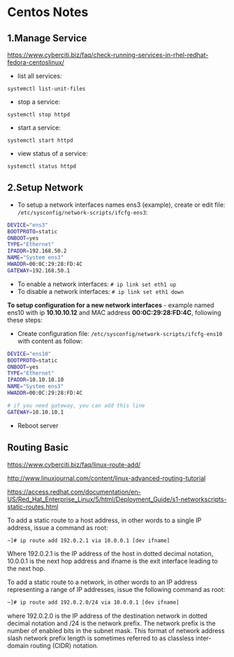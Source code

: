 # Centos Notes

## 1.Manage Service


<https://www.cyberciti.biz/faq/check-running-services-in-rhel-redhat-fedora-centoslinux/>

- list all services:

```systemctl list-unit-files```

- stop a service:

```systemctl stop httpd```

- start a service:

```systemctl start httpd```

- view status of a service:

```systemctl status httpd```

## 2.Setup Network

- To setup a network interfaces names ens3 (example), create or edit file: ```/etc/sysconfig/network-scripts/ifcfg-ens3```:

```bash
DEVICE="ens3"
BOOTPROTO=static
ONBOOT=yes
TYPE="Ethernet"
IPADDR=192.168.50.2
NAME="System ens3"
HWADDR=00:0C:29:28:FD:4C
GATEWAY=192.168.50.1
```

- To enable a network interfaces: ```# ip link set eth1 up```
- To disable a network interfaces: ```# ip link set eth1 down```

**To setup configuration for a new network interfaces** - example named ens10 with ip **10.10.10.12** and MAC address **00:0C:29:28:FD:4C**, following these steps:

- Create configuration file: ```/etc/sysconfig/network-scripts/ifcfg-ens10``` with content as follow:

```bash
DEVICE="ens10"
BOOTPROTO=static
ONBOOT=yes
TYPE="Ethernet"
IPADDR=10.10.10.10
NAME="System ens3"
HWADDR=00:0C:29:28:FD:4C

# if you need gateway, you can add this line
GATEWAY=10.10.10.1
```

- Reboot server

## Routing Basic

[https://www.cyberciti.biz/faq/linux-route-add/
](https://www.cyberciti.biz/faq/linux-route-add/)

<http://www.linuxjournal.com/content/linux-advanced-routing-tutorial>

<https://access.redhat.com/documentation/en-US/Red_Hat_Enterprise_Linux/5/html/Deployment_Guide/s1-networkscripts-static-routes.html>

 To add a static route to a host address, in other words to a single IP address, issue a command as root:

```bash
~]# ip route add 192.0.2.1 via 10.0.0.1 [dev ifname]
```

Where 192.0.2.1 is the IP address of the host in dotted decimal notation, 10.0.0.1 is the next hop address and ifname is the exit interface leading to the next hop.

To add a static route to a network, in other words to an IP address representing a range of IP addresses, issue the following command as root:

```bash
~]# ip route add 192.0.2.0/24 via 10.0.0.1 [dev ifname]
```

where 192.0.2.0 is the IP address of the destination network in dotted decimal notation and /24 is the network prefix. The network prefix is the number of enabled bits in the subnet mask. This format of network address slash network prefix length is sometimes referred to as classless inter-domain routing (CIDR) notation.